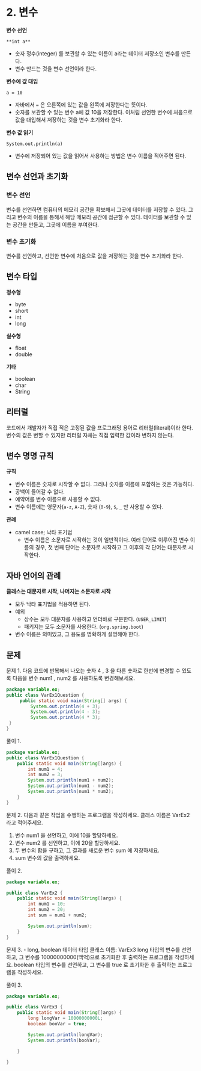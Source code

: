 # 2. 변수

**변수 선언**

`**int a**`

- 숫자 정수(integer) 를 보관할 수 있는 이름이 a라는 데이터 저장소인 변수를 만든다.
- 변수 만드는 것을 변수 선언이라 한다.

**변수에 값 대입**

`a = 10`

- 자바에서 `=` 은 오른쪽에 있는 값을 왼쪽에 저장한다는 뜻이다.
- 숫자를 보관할 수 있는 변수 a에 값 10을 저장한다. 이처럼 선언한 변수에 처음으로 값을 대입해서 저장하는 것을 변수 초기화라 한다.

**변수 값 읽기**

`System.out.println(a)`

- 변수에 저장되어 있는 값을 읽어서 사용하는 방법은 변수 이름을 적어주면 된다.

## 변수 선언과 초기화

### 변수 선언

변수를 선언하면 컴퓨터의 메모리 공간을 확보해서 그곳에 데이터를 저장할 수 있다. 그리고 변수의 이름을 통해서 해당 메모리 공간에 접근할 수 있다. 데이터를 보관할 수 있는 공간을 만들고, 그곳에 이름을 부여한다.

### 변수 초기화

변수를 선언하고, 선언한 변수에 처음으로 값을 저장하는 것을 변수 초기화라 한다.

## 변수 타입

**정수형**

- byte
- short
- int
- long

**실수형**

- float
- double

**기타**

- boolean
- char
- String

## 리터럴

코드에서 개발자가 직접 적은 고정된 값을 프로그래밍 용어로 리터럴(literal)이라 한다. 변수의 값은 변할 수 있지만 리터럴 자체는 직접 입력한 값이라 변하지 않는다.

## 변수 명명 규칙

**규칙**

- 변수 이름은 숫자로 시작할 수 없다. 그러나 숫자를 이름에 포함하는 것은 가능하다.
- 공백이 들어갈 수 없다.
- 예약어를 변수 이름으로 사용할 수 없다.
- 변수 이름에는 영문자(`a-z`, `A-Z`), 숫자 (`0-9`), `$`, `_` 만 사용할 수 있다.

**관례**

- camel case; 낙타 표기법
  - 변수 이름은 소문자로 시작하는 것이 일반적이다. 여러 단어로 이루어진 변수 이름의 경우, 첫 번째 단어는 소문자로 시작하고 그 이후의 각 단어는 대문자로 시작한다.

## 자바 언어의 관례

**클래스는 대문자로 시작, 나머지는 소문자로 시작**

- 모두 낙타 표기법을 적용하면 된다.
- 예외
  - 상수는 모두 대문자를 사용하고 언더바로 구분한다. (`USER_LIMIT`)
  - 패키지는 모두 소문자를 사용한다. (`org.spring.boot`)
- 변수 이름은 의미있고, 그 용도를 명확하게 설명해야 한다.

## 문제

문제 1. 다음 코드에 반복해서 나오는 숫자 4 , 3 을 다른 숫자로 한번에 변경할 수 있도록 다음을 변수 num1 , num2 를 사용하도록 변경해보세요.

```java
package variable.ex;
public class VarEx1Question {
	 public static void main(String[] args) {
		 System.out.println(4 + 3);
		 System.out.println(4 - 3);
		 System.out.println(4 * 3);
 }
}
```

풀이 1.

```java
package variable.ex;
public class VarEx1Question {
    public static void main(String[]args) {
        int num1 = 4;
        int num2 = 3;
        System.out.println(num1 + num2);
        System.out.println(num1 - num2);
        System.out.println(num1 * num2);
    }
}
```

문제 2. 다음과 같은 작업을 수행하는 프로그램을 작성하세요. 클래스 이름은 VarEx2 라고 적어주세요.

1. 변수 num1 을 선언하고, 이에 10을 할당하세요.
2. 변수 num2 를 선언하고, 이에 20을 할당하세요.
3. 두 변수의 합을 구하고, 그 결과를 새로운 변수 sum 에 저장하세요.
4. sum 변수의 값을 출력하세요.

풀이 2.

```java
package variable.ex;

public class VarEx2 {
    public static void main(String[]args) {
        int num1 = 10;
        int num2 = 20;
        int sum = num1 + num2;

        System.out.println(sum);
    }
}

```

문제 3. - long, boolean 데이터 타입
클래스 이름: VarEx3
long 타입의 변수를 선언하고, 그 변수를 10000000000(백억)으로 초기화한 후 출력하는 프로그램을 작성하세요.
boolean 타입의 변수를 선언하고, 그 변수를 true 로 초기화한 후 출력하는 프로그램을 작성하세요.

풀이 3.

```java
package variable.ex;

public class VarEx3 {
    public static void main(String[]args) {
        long longVar = 10000000000L;
        boolean booVar = true;

        System.out.println(longVar);
        System.out.println(booVar);

    }

}

```
